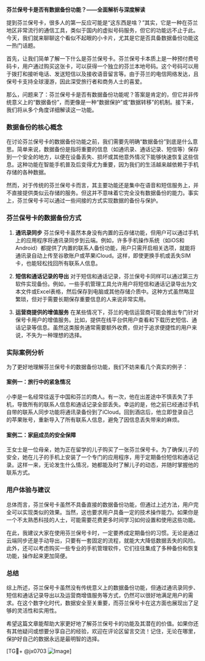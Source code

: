 **芬兰保号卡是否有数据备份功能？——全面解析与深度解读**

提到芬兰保号卡，很多人的第一反应可能是“这东西是啥？”其实，它是一种在芬兰地区非常流行的通信工具，类似于国内的虚拟号码服务，但它的功能远不止于此。今天，我们就来聊聊这个看似不起眼的小卡片，尤其是它是否具备数据备份功能这一热门话题。

首先，让我们简单了解一下什么是芬兰保号卡。芬兰保号卡本质上是一种预付费号码卡，用户通过购买这张卡，可以获得一个独立的芬兰本地号码。这个号码可以用于拨打和接听电话、发送短信以及接收语音留言等。由于芬兰的电信网络发达，且保号卡支持全球漫游，因此深受旅行者和商务人士的喜爱。

那么，问题来了：芬兰保号卡是否有数据备份功能呢？答案是肯定的，但它并非传统意义上的“数据备份”，而更像是一种“数据保护”或“数据转移”的机制。接下来，我们将从多个角度详细解读这一功能。

### 数据备份的核心概念

在讨论芬兰保号卡的数据备份功能之前，我们需要先明确“数据备份”到底是什么意思。简单来说，数据备份是指将重要的信息（如通讯录、通话记录、短信等）保存到一个安全的地方，以便在设备丢失、损坏或其他意外情况下能够快速恢复这些信息。这种功能在智能手机普及后变得尤为重要，因为我们的生活越来越依赖于手机存储的各种数据。

然而，对于传统的芬兰保号卡而言，其主要功能还是集中在语音和短信服务上，并不直接提供类似云存储的服务。但这并不意味着它完全没有数据备份的能力。事实上，芬兰保号卡可以通过一些间接的方式实现数据的备份与保护。

### 芬兰保号卡的数据备份方式

1. **通讯录同步**
   芬兰保号卡虽然本身没有内置的云存储功能，但用户可以通过手机上的应用程序将通讯录同步到云端。例如，许多手机操作系统（如iOS和Android）都提供了内置的联系人备份功能，用户只需开启相关选项，就能将通讯录自动上传至谷歌账户或苹果iCloud。这样，即使更换手机或丢失SIM卡，也能轻松找回所有联系人信息。

2. **短信和通话记录的导出**
   对于短信和通话记录，芬兰保号卡同样可以通过第三方软件实现备份。例如，一些手机管理工具允许用户将短信和通话记录导出为文本文件或Excel表格，然后保存到电脑或其他存储介质中。这种方式虽然略显繁琐，但对于需要长期保存重要信息的人来说非常实用。

3. **运营商提供的增值服务**
   在某些情况下，芬兰的电信运营商可能会推出专门针对保号卡用户的增值服务。比如，提供在线平台供用户查看和下载历史短信、通话记录等信息。虽然这类服务通常需要额外收费，但对于追求便捷性的用户来说，不失为一种理想的选择。

### 实际案例分析

为了更好地理解芬兰保号卡的数据备份功能，我们不妨来看几个真实的例子：

#### 案例一：旅行中的紧急情况
小李是一名经常往返于中国和芬兰的商人。有一次，他在出差途中不慎丢失了手机，导致所有的联系人信息和通话记录全部丢失。幸运的是，他之前已经通过手机自带的联系人同步功能将通讯录备份到了iCloud。回到酒店后，他立即登录自己的苹果账号，重新导入了所有联系人信息，避免了因信息丢失带来的麻烦。

#### 案例二：家庭成员的安全保障
王女士是一位母亲，她为正在留学的儿子购买了一张芬兰保号卡。为了确保儿子的安全，她在儿子的手机上安装了一个专门的应用程序，用于定期备份短信和通话记录。这样一来，无论发生什么情况，她都能及时了解儿子的动态，并随时掌握他的联系方式。

### 用户体验与建议

总体而言，芬兰保号卡虽然不具备直接的数据备份功能，但通过上述方法，用户完全可以实现类似的效果。当然，这也要求用户具备一定的技术操作能力。如果你是一个不太熟悉科技的人士，可能需要花费更多时间学习如何设置和使用这些功能。

在此，我建议大家在使用芬兰保号卡时，一定要养成定期备份的习惯。无论是通过云端同步还是手动导出，只要有一套固定的流程，就能大大降低数据丢失的风险。此外，还可以考虑购买一些专业的手机管理软件，它们往往集成了多种备份和恢复功能，操作起来更加简便。

### 总结

综上所述，芬兰保号卡虽然没有传统意义上的数据备份功能，但通过通讯录同步、短信和通话记录导出以及运营商增值服务等方式，仍然可以很好地满足用户的需求。在这个数字化时代，数据安全至关重要，而芬兰保号卡在这方面也展现出了足够的灵活性和实用性。

希望这篇文章能帮助大家更好地了解芬兰保号卡的功能及其潜在的价值。如果你还有其他疑问或想要分享自己的经验，欢迎在评论区留言交流！记住，无论在哪里，保护好自己的数据永远是最明智的选择。

[TG💪+ @jx0703 ![Image](https://github.com/user-attachments/assets/dbca1d08-cadb-493c-b0ec-ad6f7a83f270)]